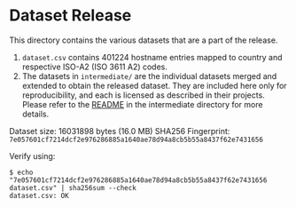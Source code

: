 # Dataset Release

This directory contains the various datasets that are a part of the release.

1. `dataset.csv` contains 401224 hostname entries mapped to country and respective ISO-A2 (ISO 3611 A2) codes.
2. The datasets in `intermediate/` are the individual datasets merged and extended to obtain the released dataset. They are included here only for reproducibility, and each is licensed as described in their projects. Please refer to the [README](intermediate/README.md) in the intermediate directory for more details.

Dataset size: 16031898 bytes (16.0 MB)
SHA256 Fingerprint: `7e057601cf7214dcf2e976286885a1640ae78d94a8cb5b55a8437f62e7431656`

Verify using:
```shell
$ echo "7e057601cf7214dcf2e976286885a1640ae78d94a8cb5b55a8437f62e7431656 dataset.csv" | sha256sum --check
dataset.csv: OK
```

